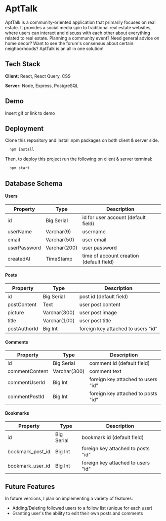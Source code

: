 # AptTalk

AptTalk is a community-oriented application that primarily focuses on real estate. It provides a social media spin to traditional real estate websites, where users can interact and discuss with each other about everything related to real estate. Planning a community event? Need general advice on home decor? Want to see the forum's consensus about certain neighborhoods? AptTalk is an all in one solution!

## Tech Stack

**Client:** React, React Query, CSS

**Server:** Node, Express, PostgreSQL

## Demo

Insert gif or link to demo

## Deployment

Clone this repository and install npm packages on both client & server side.

```bash
  npm install
```

Then, to deploy this project run the following on client & server terminal:

```bash
  npm start
```

## Database Schema

#### Users

| Property     | Type         | Description                              |
| ------------ | ------------ | ---------------------------------------- |
| id           | Big Serial   | id for user account (default field)      |
| userName     | Varchar(9)   | username                                 |
| email        | Varchar(50)  | user email                               |
| userPassword | Varchar(200) | user password                            |
| createdAt    | TimeStamp    | time of account creation (default field) |

#### Posts

| Property     | Type         | Description                        |
| ------------ | ------------ | ---------------------------------- |
| id           | Big Serial   | post id (default field)            |
| postContent  | Text         | user post content                  |
| picture      | Varchar(300) | user post image                    |
| title        | Varchar(100) | user post title                    |
| postAuthorId | Big Int      | foreign key attached to users "id" |

#### Comments

| Property       | Type         | Description                        |
| -------------- | ------------ | ---------------------------------- |
| id             | Big Serial   | comment id (default field)         |
| commentContent | Varchar(300) | comment text                       |
| commentUserId  | Big Int      | foreign key attached to users "id" |
| commentPostId  | Big Int      | foreign key attached to posts "id" |

#### Bookmarks

| Property         | Type       | Description                        |
| ---------------- | ---------- | ---------------------------------- |
| id               | Big Serial | bookmark id (default field)        |
| bookmark_post_id | Big Int    | foreign key attached to posts "id" |
| bookmark_user_id | Big Int    | foreign key attached to users "id" |

## Future Features

In future versions, I plan on implementing a variety of features:

- Adding/Deleting followed users to a follow list (unique for each user)
- Granting user's the ability to edit their own posts and comments
